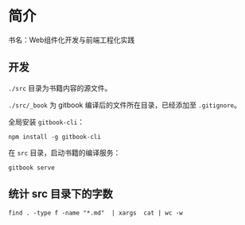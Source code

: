# 简介

书名：Web组件化开发与前端工程化实践


## 开发

`./src` 目录为书籍内容的源文件。

`./src/_book` 为 gitbook 编译后的文件所在目录，已经添加至 `.gitignore`。

全局安装 `gitbook-cli`：

```
npm install -g gitbook-cli
```

在 `src` 目录，启动书籍的编译服务：

```
gitbook serve
```


## 统计 src 目录下的字数

```
find . -type f -name "*.md"  | xargs  cat | wc -w
```

